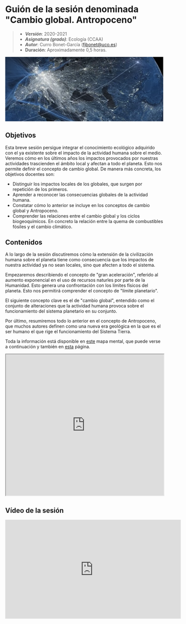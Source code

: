 # Guión de la sesión denominada "Cambio global. Antropoceno"


> + **_Versión_**: 2020-2021
> + **_Asignatura (grado)_**: Ecología (CCAA)
> + **_Autor_**: Curro Bonet-García (fjbonet@uco.es)
> + **Duración**: Aproximadamente 0,5 horas.

![portada](https://github.com/aprendiendo-cosas/Te_cambio_global_ecologia_ccaa/raw/2020-2021/imagenes/portada.png)



## Objetivos 

Esta breve sesión persigue integrar el conocimiento ecológico adquirido con el ya existente sobre el impacto de la actividad humana sobre el medio. Veremos cómo en los últimos años los impactos provocados por nuestras actividades trascienden el ámbito local y afectan a todo el planeta. Esto nos permite definir el concepto de cambio global. De manera más concreta, los objetivos docentes son:

+ Distinguir los impactos locales de los globales, que surgen por repetición de los primeros.
+ Aprender a reconocer las consecuencias globales de la actividad humana. 
+ Constatar cómo lo anterior se incluye en los conceptos de cambio global y Antropoceno.
+ Comprender las relaciones entre el cambio global y los ciclos biogeoquímicos. En concreto la relación entre la quema de combustibles fósiles y el cambio climático. 





 ## Contenidos
A lo largo de la sesión discutiremos cómo la extensión de la civilización humana sobre el planeta tiene como consecuencia que los impactos de nuestra actividad ya no sean locales, sino que afecten a todo el sistema.

Empezaremos describiendo el concepto de "gran aceleración", referido al aumento exponencial en el uso de recursos naturles por parte de la Humanidad. Esto genera una confrontación con los límites físicos del planeta. Esto nos permitirá comprender el concepto de "límite planetario".

El siguiente concepto clave es el de "cambio global", entendido como el conjunto de alteraciones que la actividad humana provoca sobre el funcionamiento del sistema planetario en su conjunto.

Por último, resumiremos todo lo anterior en el concepto de Antropoceno, que muchos autores definen como una nueva era geológica en la que es el ser humano el que rige el funcionamiento del Sistema Tierra.



Toda la información está disponible en [este](https://github.com/aprendiendo-cosas/Te_cambio_global_ecologia_ccaa/raw/2020-2021/presentacion/cambio_global_antropoceno.xmind) mapa mental, que puede verse a continuación y también en [esta](https://rawcdn.githack.com/aprendiendo-cosas/Te_cambio_global_ecologia_ccaa/2020-2021/presentacion/c_global.html) página. 



<iframe
  src="https://rawcdn.githack.com/aprendiendo-cosas/Te_cambio_global_ecologia_ccaa/2020-2021/presentacion/c_global.html"
  style="width:100%; height:450px;"
></iframe>


## Vídeo de la sesión



<iframe width="560" height="315" src="https://www.youtube.com/embed/_Fac3Bn33ho" title="YouTube video player" frameborder="0" allow="accelerometer; autoplay; clipboard-write; encrypted-media; gyroscope; picture-in-picture" allowfullscreen></iframe>
